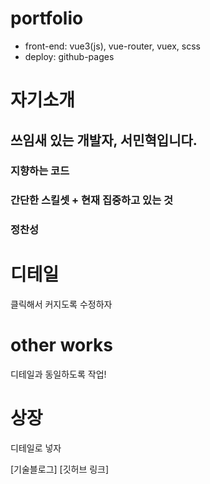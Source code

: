 # portfolio

- front-end: vue3(js), vue-router, vuex, scss
- deploy: github-pages

# 자기소개

## 쓰임새 있는 개발자, 서민혁입니다.
### 지향하는 코드
### 간단한 스킬셋 + 현재 집중하고 있는 것
### 정찬성

# 디테일
클릭해서 커지도록 수정하자

# other works
디테일과 동일하도록 작업!

# 상장
디테일로 넣자

[기술블로그]
[깃허브 링크]



